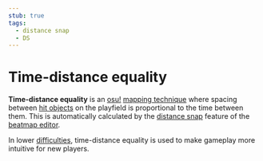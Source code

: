 ```yaml
---
stub: true
tags:
  - distance snap
  - DS
---
```


# Time-distance equality

**Time-distance equality** is an [osu!](/wiki/Game_mode/osu!) [mapping technique](/wiki/Beatmapping/Mapping_techniques) where spacing between [hit objects](/wiki/Gameplay/Hit_object) on the playfield is proportional to the time between them. This is automatically calculated by the [distance snap](/wiki/Client/Beatmap_editor/Distance_snap) feature of the [beatmap editor](/wiki/Client/Beatmap_editor).

In lower [difficulties](/wiki/Beatmap/Difficulty), time-distance equality is used to make gameplay more intuitive for new players.
